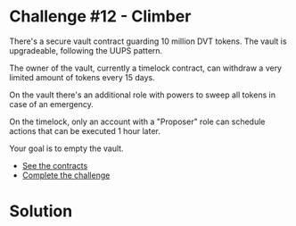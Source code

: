 # Challenge #12 - Climber

There's a secure vault contract guarding 10 million DVT tokens. The vault is upgradeable, following the UUPS pattern.

The owner of the vault, currently a timelock contract, can withdraw a very limited amount of tokens every 15 days.

On the vault there's an additional role with powers to sweep all tokens in case of an emergency.

On the timelock, only an account with a "Proposer" role can schedule actions that can be executed 1 hour later.

Your goal is to empty the vault.

-   [See the contracts](https://github.com/tinchoabbate/damn-vulnerable-defi/tree/v2.2.0/contracts/climber)
-   [Complete the challenge](https://github.com/tinchoabbate/damn-vulnerable-defi/blob/v2.2.0/test/climber/climber.challenge.jss)

# Solution
